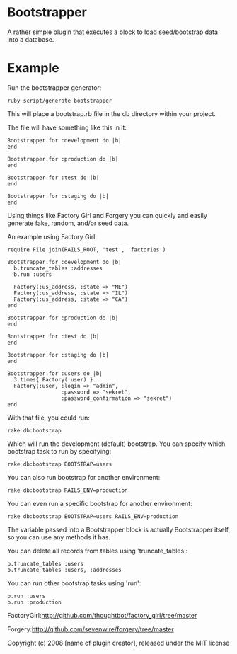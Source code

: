 Bootstrapper
============

  A rather simple plugin that executes a block to load seed/bootstrap data
  into a database.


Example
=======

  Run the bootstrapper generator:

    ruby script/generate bootstrapper

  This will place a bootstrap.rb file in the db directory within your project.

  The file will have something like this in it:

    Bootstrapper.for :development do |b|
    end

    Bootstrapper.for :production do |b|
    end

    Bootstrapper.for :test do |b|
    end

    Bootstrapper.for :staging do |b|
    end

  Using things like Factory Girl and Forgery you can quickly and easily
  generate fake, random, and/or seed data.

  An example using Factory Girl:

    require File.join(RAILS_ROOT, 'test', 'factories')

    Bootstrapper.for :development do |b|
      b.truncate_tables :addresses
      b.run :users

      Factory(:us_address, :state => "ME")
      Factory(:us_address, :state => "IL")
      Factory(:us_address, :state => "CA")
    end

    Bootstrapper.for :production do |b|
    end

    Bootstrapper.for :test do |b|
    end

    Bootstrapper.for :staging do |b|
    end

    Bootstrapper.for :users do |b|
      3.times{ Factory(:user) }
      Factory(:user, :login => "admin",
                     :password => "sekret",
                     :password_confirmation => "sekret")
    end

  With that file, you could run:

    rake db:bootstrap

  Which will run the development (default) bootstrap.  You can specify which
  bootstrap task to run by specifying:

    rake db:bootstrap BOOTSTRAP=users

  You can also run bootstrap for another environment:

    rake db:bootstrap RAILS_ENV=production

  You can even run a specific bootstrap for another environment:

    rake db:bootstrap BOOTSTRAP=users RAILS_ENV=production

  The variable passed into a Bootstrapper block is actually Bootstrapper
  itself, so you can use any methods it has.

  You can delete all records from tables using 'truncate_tables':

    b.truncate_tables :users
    b.truncate_tables :users, :addresses

  You can run other bootstrap tasks using 'run':

    b.run :users
    b.run :production

FactoryGirl:<http://github.com/thoughtbot/factory_girl/tree/master>

Forgery:<http://github.com/sevenwire/forgery/tree/master>

Copyright (c) 2008 [name of plugin creator], released under the MIT license
